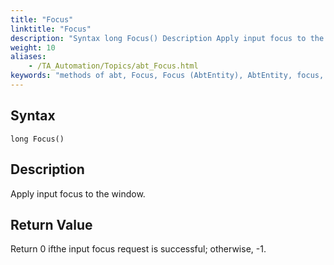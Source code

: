 ```yaml
--- 
title: "Focus"
linktitle: "Focus"
description: "Syntax long Focus() Description Apply input focus to the window. Return Value Return 0 if the input focus request is successful ; otherwise, -1 ."
weight: 10
aliases: 
    - /TA_Automation/Topics/abt_Focus.html
keywords: "methods of abt, Focus, Focus (AbtEntity), AbtEntity, focus, abtentity focus, set focus to window, focus on window"
---
```


## Syntax

`long Focus()`

## Description

Apply input focus to the window.

## Return Value

Return 0 ifthe input focus request is successful; otherwise, -1.




